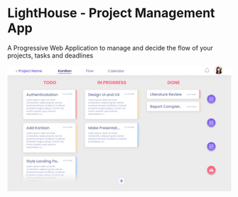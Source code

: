 # LightHouse - Project Management App

A Progressive Web Application to manage and decide the flow of your projects, tasks and deadlines

![](Design/Kanban.png)


